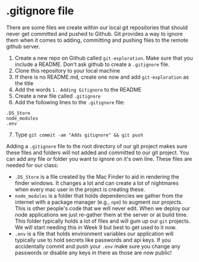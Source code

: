 # .gitignore file

There are some files we create within our local git repositories that should never get committed and pushed to Github. Git provides a way to ignore them when it comes to adding, committing and pushing files to the remote github server.

1. Create a new repo on Github called `git-exploration`. Make sure that you include a README. Don't ask github to create a `.gitignore` file.
1. Clone this repository to your local machine
1. If there is no README.md, create one now and add `git-exploration` as the title
1. Add the words `1. Adding Gitignore` to the README
1. Create a new file called `.gitignore`
1. Add the following lines to the `.gitignore` file:

```
.DS_Store
node_modules
.env
```

7. Type `git commit -am "Adds gitignore" && git push`

Adding a `.gitignore` file to the root directory of our git project makes sure these files and folders will not added and committed to our git project. You can add any file or folder you want to ignore on it's own line. These files are needed for our class:

- `.DS_Store` is a file created by the Mac Finder to aid in rendering the finder windows. It changes a lot and can create a lot of nightmares when every mac user in the project is creating these.
- `node_modules` is a folder that holds dependencies we gather from the internet with a package manager (e.g., `npm`) to augment our projects. This is other people's code that we will never edit. When we deploy our node applications we just re-gather them at the server or at build time. This folder typically holds a lot of files and will gum up our `git` projects. We will start needing this in Week 9 but best to get used to it now.
- `.env` is a file that holds environment variables our application will typically use to hold secrets like passwords and api keys. If you accidentally commit and push your `.env` make sure you change any passwords or disable any keys in there as those are now public!
